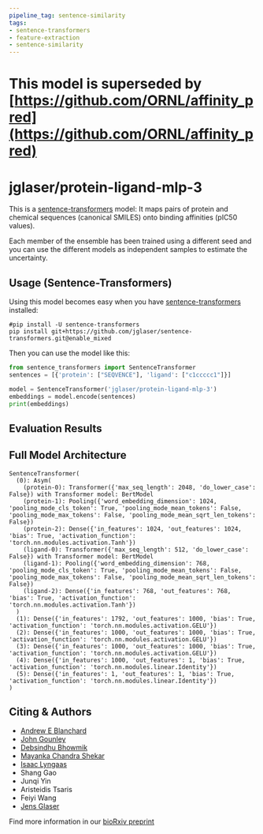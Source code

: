 ```yaml
---
pipeline_tag: sentence-similarity
tags:
- sentence-transformers
- feature-extraction
- sentence-similarity
---
```


# This model is superseded by [https://github.com/ORNL/affinity_pred](https://github.com/ORNL/affinity_pred)

# jglaser/protein-ligand-mlp-3

This is a [sentence-transformers](https://www.SBERT.net) model: It maps pairs of protein and chemical sequences (canonical SMILES) onto binding affinities (pIC50 values).

Each member of the ensemble has been trained using a different seed and you can use the different models as independent samples to estimate the uncertainty.

<!--- Describe your model here -->

## Usage (Sentence-Transformers)

Using this model becomes easy when you have [sentence-transformers](https://www.SBERT.net) installed:

```
#pip install -U sentence-transformers
pip install git+https://github.com/jglaser/sentence-transformers.git@enable_mixed
```

Then you can use the model like this:

```python
from sentence_transformers import SentenceTransformer
sentences = [{'protein': ["SEQVENCE"], 'ligand': ["c1ccccc1"]}]

model = SentenceTransformer('jglaser/protein-ligand-mlp-3')
embeddings = model.encode(sentences)
print(embeddings)
```


## Evaluation Results

<!--- Describe how your model was evaluated -->

## Full Model Architecture
```
SentenceTransformer(
  (0): Asym(
    (protein-0): Transformer({'max_seq_length': 2048, 'do_lower_case': False}) with Transformer model: BertModel 
    (protein-1): Pooling({'word_embedding_dimension': 1024, 'pooling_mode_cls_token': True, 'pooling_mode_mean_tokens': False, 'pooling_mode_max_tokens': False, 'pooling_mode_mean_sqrt_len_tokens': False})
    (protein-2): Dense({'in_features': 1024, 'out_features': 1024, 'bias': True, 'activation_function': 'torch.nn.modules.activation.Tanh'})
    (ligand-0): Transformer({'max_seq_length': 512, 'do_lower_case': False}) with Transformer model: BertModel 
    (ligand-1): Pooling({'word_embedding_dimension': 768, 'pooling_mode_cls_token': True, 'pooling_mode_mean_tokens': False, 'pooling_mode_max_tokens': False, 'pooling_mode_mean_sqrt_len_tokens': False})
    (ligand-2): Dense({'in_features': 768, 'out_features': 768, 'bias': True, 'activation_function': 'torch.nn.modules.activation.Tanh'})
  )
  (1): Dense({'in_features': 1792, 'out_features': 1000, 'bias': True, 'activation_function': 'torch.nn.modules.activation.GELU'})
  (2): Dense({'in_features': 1000, 'out_features': 1000, 'bias': True, 'activation_function': 'torch.nn.modules.activation.GELU'})
  (3): Dense({'in_features': 1000, 'out_features': 1000, 'bias': True, 'activation_function': 'torch.nn.modules.activation.GELU'})
  (4): Dense({'in_features': 1000, 'out_features': 1, 'bias': True, 'activation_function': 'torch.nn.modules.linear.Identity'})
  (5): Dense({'in_features': 1, 'out_features': 1, 'bias': True, 'activation_function': 'torch.nn.modules.linear.Identity'})
)
```

## Citing & Authors
- [Andrew E Blanchard](https://github.com/blnchrd)
- [John Gounley](https://github.com/gounley)
- [Debsindhu Bhowmik](https://github.com/debsindhu)
- [Mayanka Chandra Shekar](https://github.com/mayankachandrashekar)
- [Isaac Lyngaas](https://github.com/irlyngaas)
- Shang Gao
- Junqi Yin
- Aristeidis Tsaris
- Feiyi Wang
- [Jens Glaser](https://github.com/jglaser)

Find more information in our [bioRxiv preprint](https://www.biorxiv.org/content/10.1101/2021.12.10.471928v1)
